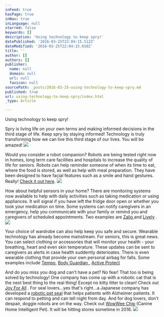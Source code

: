 ```yaml
---
inFeed: true
hasPage: true
inNav: true
inLanguage: null
starred: false
keywords: []
description: 'Using technology to keep spry!'
datePublished: '2016-03-25T22:04:15.512Z'
dateModified: '2016-03-25T22:04:15.010Z'
title: ''
author: []
authors: []
publisher:
  name: null
  domain: null
  url: null
  favicon: null
sourcePath: _posts/2016-03-25-using-technology-to-keep-spry.md
published: true
url: using-technology-to-keep-spry/index.html
_type: Article

---
```

Using technology to keep spry!

Spry is living life on your own terms and making informed decisions in the third stage of life.  Keep spry by staying informed! Technology is truly transforming how we can live this third stage of our lives. You will be amazed!
![](https://the-grid-user-content.s3-us-west-2.amazonaws.com/27545b07-ee3b-45f9-84d8-9bb0bb9375f8.jpg)

Would you consider a robot companion? Robots are being tested right now in homes, long term care facilities and hospitals to increase the quality of life for seniors.  Robots can help reminder someone of when its time to eat, where the food is stored, as well as help with meal preparation. They have been designed to have facial features such as a smile and hand gestures. Really! [Check it out here][0].
![](https://the-grid-user-content.s3-us-west-2.amazonaws.com/99dc97b1-2900-4e5c-b093-b314a54eb628.jpg)

How about helpful sensors in your home? There are monitoring systems now available to help with daily activities such as taking medication or using appliances. It will signal if you have left the fridge door open or whether you took your medication on time. Some systems can notify caregivers in an emergency, help you communicate with your family or remind you and caregivers of scheduled appointments. Two examples are [Zalio ][1]and [Lively][2] .
![](https://the-grid-user-content.s3-us-west-2.amazonaws.com/456c3a95-16f5-48f7-8161-9e5a0107c654.jpg)

Your choice of wardrobe can also help keep you safe and secure. Wearable technology has already become mainstream. For seniors, this is great news. You can select clothing or accessories that will monitor your health - your breathing, heart and even skin temperature. These updates can be sent to caregivers as alerts in case health suddently deterioates. There is even wearable clothing that provide your own personal airbag for falls. Some examples include [Tempo][3], [Body Guardian ][4], [Active Protect][5]

And do you miss you dog and can't have a pet? No fear! That too is being solved by technology! One company has come up with a robotic cat that is the next best thing to the real thing! Except no kitty litter to clean! Check out [Joy For All][6] . For seal lovers...yes that's right...a Japanese company has developed a [robotic pet seal][7] that helps patients with Alzheimer patients. It can respond to petting and can tell night from day. And for dog lovers, don't despair, doggie robots are on the way. Check out [WowWee Chip][8] (Canine Home Intelligent Pet). It will be hitting stores sometime in 2016\. ![](https://the-grid-user-content.s3-us-west-2.amazonaws.com/53409046-c102-470d-b8e5-8bd0357b06a1.jpg)

[0]: http://www.cbc.ca/news/health/robot-caregivers-aim-to-improve-seniors-quality-of-life-1.2921377
[1]: http://www.zalio.com/
[2]: http://www.mylively.com/
[3]: https://www.carepredict.com/
[4]: http://www.preventicesolutions.com/
[5]: http://www.activeprotect.co/
[6]: http://joyforall.hasbro.com/en-us
[7]: http://www.parorobots.com/
[8]: http://wowwee.com/chip